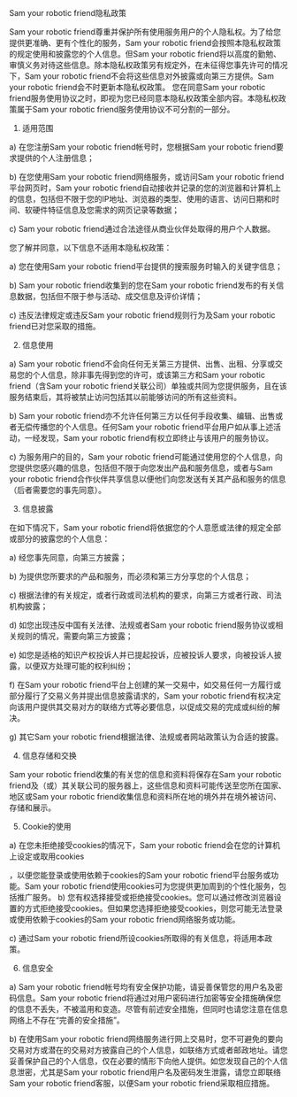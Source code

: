 Sam your robotic friend隐私政策

Sam your robotic friend尊重并保护所有使用服务用户的个人隐私权。为了给您提供更准确、更有个性化的服务，Sam your robotic friend会按照本隐私权政策的规定使用和披露您的个人信息。但Sam your robotic friend将以高度的勤勉、审慎义务对待这些信息。除本隐私权政策另有规定外，在未征得您事先许可的情况下，Sam your robotic friend不会将这些信息对外披露或向第三方提供。Sam your robotic friend会不时更新本隐私权政策。 您在同意Sam your robotic friend服务使用协议之时，即视为您已经同意本隐私权政策全部内容。本隐私权政策属于Sam your robotic friend服务使用协议不可分割的一部分。 

1. 适用范围 

a) 在您注册Sam your robotic friend帐号时，您根据Sam your robotic friend要求提供的个人注册信息； 

b) 在您使用Sam your robotic friend网络服务，或访问Sam your robotic friend平台网页时，Sam your robotic friend自动接收并记录的您的浏览器和计算机上的信息，包括但不限于您的IP地址、浏览器的类型、使用的语言、访问日期和时间、软硬件特征信息及您需求的网页记录等数据； 

c) Sam your robotic friend通过合法途径从商业伙伴处取得的用户个人数据。 

您了解并同意，以下信息不适用本隐私权政策： 

a) 您在使用Sam your robotic friend平台提供的搜索服务时输入的关键字信息； 

b) Sam your robotic friend收集到的您在Sam your robotic friend发布的有关信息数据，包括但不限于参与活动、成交信息及评价详情； 

c) 违反法律规定或违反Sam your robotic friend规则行为及Sam your robotic friend已对您采取的措施。 

2. 信息使用 

a) Sam your robotic friend不会向任何无关第三方提供、出售、出租、分享或交易您的个人信息，除非事先得到您的许可，或该第三方和Sam your robotic friend（含Sam your robotic friend关联公司）单独或共同为您提供服务，且在该服务结束后，其将被禁止访问包括其以前能够访问的所有这些资料。 

b) Sam your robotic friend亦不允许任何第三方以任何手段收集、编辑、出售或者无偿传播您的个人信息。任何Sam your robotic friend平台用户如从事上述活动，一经发现，Sam your robotic friend有权立即终止与该用户的服务协议。 

c) 为服务用户的目的，Sam your robotic friend可能通过使用您的个人信息，向您提供您感兴趣的信息，包括但不限于向您发出产品和服务信息，或者与Sam your robotic friend合作伙伴共享信息以便他们向您发送有关其产品和服务的信息（后者需要您的事先同意）。 

3. 信息披露 

在如下情况下，Sam your robotic friend将依据您的个人意愿或法律的规定全部或部分的披露您的个人信息： 

a) 经您事先同意，向第三方披露； 

b) 为提供您所要求的产品和服务，而必须和第三方分享您的个人信息； 

c) 根据法律的有关规定，或者行政或司法机构的要求，向第三方或者行政、司法机构披露；

d) 如您出现违反中国有关法律、法规或者Sam your robotic friend服务协议或相关规则的情况，需要向第三方披露；  

e) 如您是适格的知识产权投诉人并已提起投诉，应被投诉人要求，向被投诉人披露，以便双方处理可能的权利纠纷；

f) 在Sam your robotic friend平台上创建的某一交易中，如交易任何一方履行或部分履行了交易义务并提出信息披露请求的，Sam your robotic friend有权决定向该用户提供其交易对方的联络方式等必要信息，以促成交易的完成或纠纷的解决。  

g) 其它Sam your robotic friend根据法律、法规或者网站政策认为合适的披露。  

4. 信息存储和交换  

Sam your robotic friend收集的有关您的信息和资料将保存在Sam your robotic friend及（或）其关联公司的服务器上，这些信息和资料可能传送至您所在国家、地区或Sam your robotic friend收集信息和资料所在地的境外并在境外被访问、存储和展示。 

5. Cookie的使用 

a) 在您未拒绝接受cookies的情况下，Sam your robotic friend会在您的计算机上设定或取用cookies

，以便您能登录或使用依赖于cookies的Sam your robotic friend平台服务或功能。Sam your robotic friend使用cookies可为您提供更加周到的个性化服务，包括推广服务。  b) 您有权选择接受或拒绝接受cookies。您可以通过修改浏览器设置的方式拒绝接受cookies。但如果您选择拒绝接受cookies，则您可能无法登录或使用依赖于cookies的Sam your robotic friend网络服务或功能。 

c) 通过Sam your robotic friend所设cookies所取得的有关信息，将适用本政策。  

6. 信息安全  

a) Sam your robotic friend帐号均有安全保护功能，请妥善保管您的用户名及密码信息。Sam your robotic friend将通过对用户密码进行加密等安全措施确保您的信息不丢失，不被滥用和变造。尽管有前述安全措施，但同时也请您注意在信息网络上不存在“完善的安全措施”。  

b) 在使用Sam your robotic friend网络服务进行网上交易时，您不可避免的要向交易对方或潜在的交易对方披露自己的个人信息，如联络方式或者邮政地址。请您妥善保护自己的个人信息，仅在必要的情形下向他人提供。如您发现自己的个人信息泄密，尤其是Sam your robotic friend用户名及密码发生泄露，请您立即联络Sam your robotic friend客服，以便Sam your robotic friend采取相应措施。
